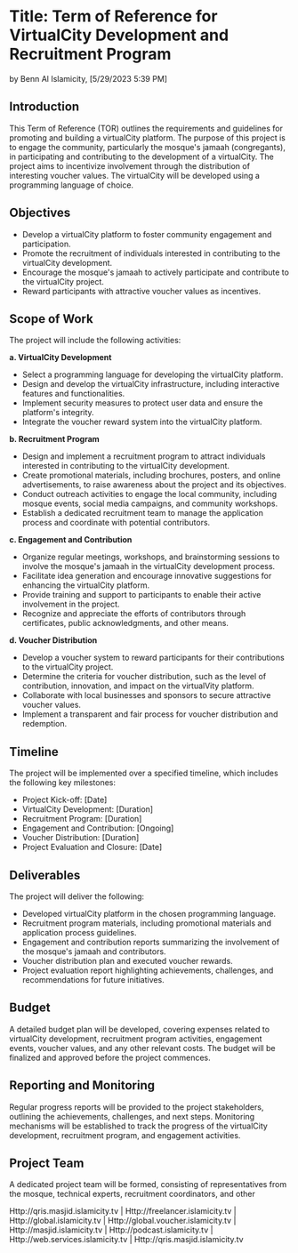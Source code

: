   
#   Title: Term of Reference for VirtualCity Development and Recruitment Program
by Benn Al Islamicity, [5/29/2023 5:39 PM]

##  Introduction

This Term of Reference (TOR) outlines the requirements and guidelines for promoting and building a virtualCity platform. The purpose of this project is to engage the community, particularly the mosque's jamaah (congregants), in participating and contributing to the development of a virtualCity. The project aims to incentivize involvement through the distribution of interesting voucher values. The virtualCity will be developed using a programming language of choice.

##  Objectives

- Develop a virtualCity platform to foster community engagement and participation.
- Promote the recruitment of individuals interested in contributing to the virtualCity development.
- Encourage the mosque's jamaah to actively participate and contribute to the virtualCity project.
- Reward participants with attractive voucher values as incentives.


##  Scope of Work

The project will include the following activities:

**a. VirtualCity Development**

- Select a programming language for developing the virtualCity platform.
- Design and develop the virtualCity infrastructure, including interactive features and functionalities.
- Implement security measures to protect user data and ensure the platform's integrity.
- Integrate the voucher reward system into the virtualCity platform.

**b. Recruitment Program**

- Design and implement a recruitment program to attract individuals interested in contributing to the virtualCity development.
- Create promotional materials, including brochures, posters, and online advertisements, to raise awareness about the project and its objectives.
- Conduct outreach activities to engage the local community, including mosque events, social media campaigns, and community workshops.
- Establish a dedicated recruitment team to manage the application process and coordinate with potential contributors.

**c. Engagement and Contribution**

- Organize regular meetings, workshops, and brainstorming sessions to involve the mosque's jamaah in the virtualCity development process.
- Facilitate idea generation and encourage innovative suggestions for enhancing the virtualCity platform.
- Provide training and support to participants to enable their active involvement in the project.
- Recognize and appreciate the efforts of contributors through certificates, public acknowledgments, and other means.

**d. Voucher Distribution**

- Develop a voucher system to reward participants for their contributions to the virtualCity project.
- Determine the criteria for voucher distribution, such as the level of contribution, innovation, and impact on the virtualVity platform.
- Collaborate with local businesses and sponsors to secure attractive voucher values.
- Implement a transparent and fair process for voucher distribution and redemption.


##  Timeline

The project will be implemented over a specified timeline, which includes the following key milestones:
- Project Kick-off: [Date]
- VirtualCity Development: [Duration]
- Recruitment Program: [Duration]
- Engagement and Contribution: [Ongoing]
- Voucher Distribution: [Duration]
- Project Evaluation and Closure: [Date]


##  Deliverables

The project will deliver the following:

- Developed virtualCity platform in the chosen programming language.
- Recruitment program materials, including promotional materials and application process guidelines.
- Engagement and contribution reports summarizing the involvement of the mosque's jamaah and contributors.
- Voucher distribution plan and executed voucher rewards.
- Project evaluation report highlighting achievements, challenges, and recommendations for future initiatives.


##  Budget

A detailed budget plan will be developed, covering expenses related to virtualCity development, recruitment program activities, engagement events, voucher values, and any other relevant costs. The budget will be finalized and approved before the project commences.

##  Reporting and Monitoring

Regular progress reports will be provided to the project stakeholders, outlining the achievements, challenges, and next steps. Monitoring mechanisms will be established to track the progress of the virtualCity development, recruitment program, and engagement activities.


##  Project Team

A dedicated project team will be formed, consisting of representatives from the mosque, technical experts, recruitment coordinators, and other

Http://qris.masjid.islamicity.tv |
Http://freelancer.islamicity.tv |
Http://global.islamicity.tv |
Http://global.voucher.islamicity.tv |
Http://masjid.islamicity.tv |
Http://podcast.islamicity.tv |
Http://web.services.islamicity.tv |
Http://qris.masjid.islamicity.tv
